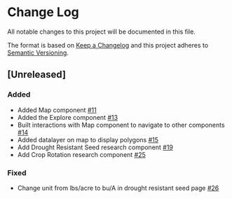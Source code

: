 # Change Log

All notable changes to this project will be documented in this file.

The format is based on [Keep a Changelog](http://keepachangelog.com/)
and this project adheres to [Semantic Versioning](http://semver.org/).

## [Unreleased]

### Added

- Added Map component [#11](https://github.com/Direct4Ag/frontend/issues/11)
- Added the Explore component [#13](https://github.com/Direct4Ag/frontend/issues/13)
- Built interactions with Map component to  navigate to other components [#14](https://github.com/Direct4Ag/frontend/issues/14)
- Added datalayer on map to display polygons [#15](https://github.com/Direct4Ag/frontend/issues/15)
- Add Drought Resistant Seed research component [#19](https://github.com/Direct4Ag/frontend/issues/19)
- Add Crop Rotation research component [#25](https://github.com/Direct4Ag/frontend/issues/25)

### Fixed

- Change unit from lbs/acre to bu/A in drought resistant seed page [#26](https://github.com/Direct4Ag/frontend/issues/26)
